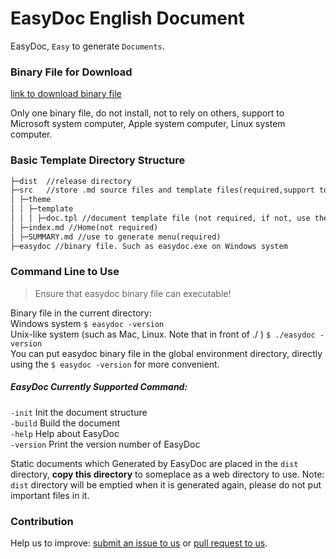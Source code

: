 # EasyDoc English Document

EasyDoc, `Easy` to generate `Documents`.

### Binary File for Download

[link to download binary file](https://github.com/wuyumin/easydoc/releases)

Only one binary file, do not install, not to rely on others, support to Microsoft system computer, Apple system computer, Linux system computer.

### Basic Template Directory Structure

```html
├─dist  //release directory
├─src   //store .md source files and template files(required,support to store in this directory and its subdirectories)
│ ├─theme
│ │ ├─template
│ │ │ ├─doc.tpl //document template file (not required, if not, use the system default template)
│ ├─index.md //Home(not required)
│ ├─SUMMARY.md //use to generate menu(required)
├─easydoc //binary file. Such as easydoc.exe on Windows system
```

### Command Line to Use

> Ensure that easydoc binary file can executable!

Binary file in the current directory:  
Windows system `$ easydoc -version`  
Unix-like system (such as Mac, Linux. Note that in front of ./ ) `$ ./easydoc -version`  
You can put easydoc binary file in the global environment directory, directly using the `$ easydoc -version` for more convenient.

##### EasyDoc Currently Supported Command:

`-init` Init the document structure  
`-build` Build the document  
`-help` Help about EasyDoc  
`-version` Print the version number of EasyDoc  

Static documents which Generated by EasyDoc are placed in the `dist` directory,  **copy this directory** to someplace as a web directory to use.
Note: `dist` directory will be emptied when it is generated again, please do not put important files in it.

### Contribution

Help us to improve: [submit an issue to us](https://github.com/wuyumin/easydoc/issues) or [pull request to us](https://github.com/wuyumin/easydoc/pulls).
